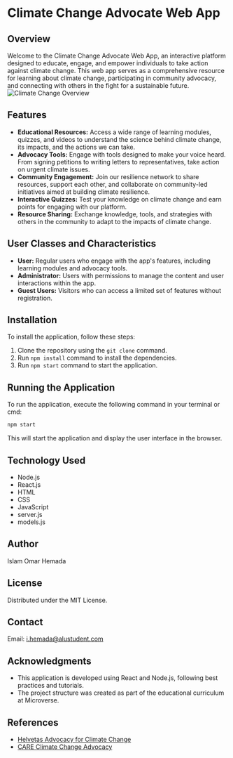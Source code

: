 # Climate Change Advocate Web App

## Overview

Welcome to the Climate Change Advocate Web App, an interactive platform designed to educate, engage, and empower individuals to take action against climate change. This web app serves as a comprehensive resource for learning about climate change, participating in community advocacy, and connecting with others in the fight for a sustainable future.
![Climate Change Overview](./Climate-Finance-1.jpg "Overview Image")

## Features

- **Educational Resources:** Access a wide range of learning modules, quizzes, and videos to understand the science behind climate change, its impacts, and the actions we can take.
- **Advocacy Tools:** Engage with tools designed to make your voice heard. From signing petitions to writing letters to representatives, take action on urgent climate issues.
- **Community Engagement:** Join our resilience network to share resources, support each other, and collaborate on community-led initiatives aimed at building climate resilience.
- **Interactive Quizzes:** Test your knowledge on climate change and earn points for engaging with our platform.
- **Resource Sharing:** Exchange knowledge, tools, and strategies with others in the community to adapt to the impacts of climate change.

## User Classes and Characteristics

- **User:** Regular users who engage with the app's features, including learning modules and advocacy tools.
- **Administrator:** Users with permissions to manage the content and user interactions within the app.
- **Guest Users:** Visitors who can access a limited set of features without registration.

## Installation

To install the application, follow these steps:

1. Clone the repository using the `git clone` command.
2. Run `npm install` command to install the dependencies.
3. Run `npm start` command to start the application.

## Running the Application

To run the application, execute the following command in your terminal or cmd:

```sh
npm start
```

This will start the application and display the user interface in the browser.

## Technology Used

- Node.js
- React.js
- HTML
- CSS
- JavaScript
- server.js
- models.js

## Author

Islam Omar Hemada

## License

Distributed under the MIT License.

## Contact

Email: <i.hemada@alustudent.com>

## Acknowledgments

- This application is developed using React and Node.js, following best practices and tutorials.
- The project structure was created as part of the educational curriculum at Microverse.

## References

- [Helvetas Advocacy for Climate Change](https://www.helvetas.org/en/eastern-europe/advocacy%20for%20climate%20change%20matters)
- [CARE Climate Change Advocacy](https://careclimatechange.org/what-we-do/advocacy/)
